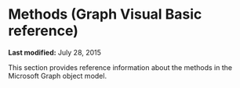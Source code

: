 
# Methods (Graph Visual Basic reference)

 **Last modified:** July 28, 2015

This section provides reference information about the methods in the Microsoft Graph object model.

